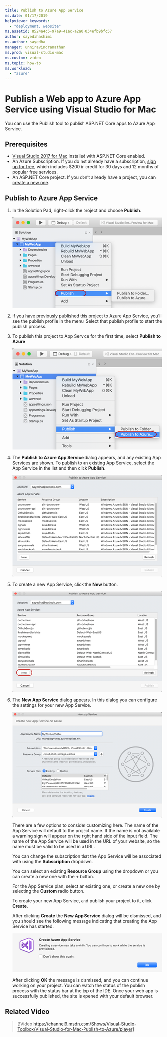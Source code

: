 ```yaml
---
title: Publish to Azure App Service
ms.date: 01/17/2019
helpviewer_keywords:
  - "deployment, website"
ms.assetid: 8524a4c5-97a9-41ac-a2a0-034efb9bfc57
author: sayedihashimi
ms.author: sayedha
manager: unniravindranathan
ms.prod: visual-studio-mac
ms.custom: video
ms.topic: how-to
ms.workload:
  - "azure"
---
```

# Publish a Web app to Azure App Service using Visual Studio for Mac

You can use the Publish tool to publish ASP.NET Core apps to Azure App Service.

## Prerequisites

- [Visual Studio 2017 for Mac](https://visualstudio.microsoft.com/downloads/?utm_medium=microsoft&utm_source=docs.microsoft.com&utm_campaign=inline+link&utm_content=download+vs4mac2017) installed with ASP.NET Core enabled.
- An Azure Subscription. If you do not already have a subscription, [sign up for free](https://azure.microsoft.com/free/dotnet/), which includes $200 in credit for 30 days and 12 months of popular free services.
- An ASP.NET Core project. If you don’t already have a project, you can [create a new one](./create-new-projects.md?view=vsmac-2017&preserve-view=true).

## Publish to Azure App Service

 1. In the Solution Pad, right-click the project and choose **Publish**.

    ![Publish context menu](media/publish-context-menu.png)

 2. If you have previously published this project to Azure App Service, you'll see the publish profile in the menu. Select that publish profile to start the publish process.

 3. To publish this project to App Service for the first time, select **Publish to Azure**

    ![Publish to App Service context menu](media/publish-to-azure-context-menu.png)

 4. The **Publish to Azure App Service** dialog appears, and any existing App Services are shown. To publish to an existing App Service, select the App Service in the list and then click **Publish**.

    ![Publish to Azure App Service dialog](media/publish-to-app-service-dialog.png)

 5. To create a new App Service, click the **New** button.

    ![Publish to App Service Dialog](media/publish-to-app-service-dialog-new-selected.png)

 6. The **New App Service** dialog appears. In this dialog you can configure the settings for your new App Service.

    ![New App Service dialog](media/publish-new-app-service.png)

    There are a few options to consider customizing here. The name of the App Service will default to the project name. If the name is not available a warning sign will appear on the right hand side of the input field. The name of the App Service will be used in the URL of your website, so the name must be valid to be used in a URL.

    You can change the subscription that the App Service will be associated with using the **Subscription** dropdown.

    You can select an existing **Resource Group** using the dropdown or you can create a new one with the **+** button.

    For the App Service plan, select an existing one, or create a new one by selecting the **Custom** radio button.

    To create your new App Service, and publish your project to it, click **Create**.

    After clicking **Create** the **New App Service** dialog will be dismissed, and you should see the following message indicating that creating the App Service has started.

      ![Create App Service Message](media/publish-create-app-service-message.png)

    After clicking **OK** the message is dismissed, and you can continue working on your project. You can watch the status of the publish process with the status bar at the top of the IDE. Once your web app is successfully published, the site is opened with your default browser.

## Related Video

> [!Video https://channel9.msdn.com/Shows/Visual-Studio-Toolbox/Visual-Studio-for-Mac-Publish-to-Azure/player]